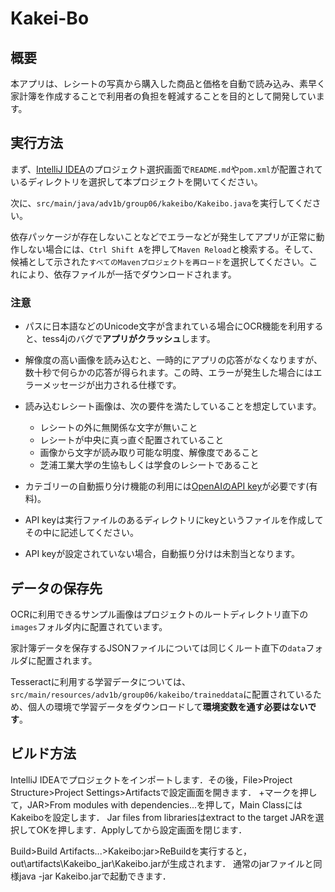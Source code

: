 # Kakei-Bo

## 概要

本アプリは、レシートの写真から購入した商品と価格を自動で読み込み、素早く家計簿を作成することで利用者の負担を軽減することを目的として開発しています。

## 実行方法

まず、[IntelliJ IDEA](https://www.jetbrains.com/ja-jp/idea/download/)のプロジェクト選択画面で`README.md`や`pom.xml`が配置されているディレクトリを選択して本プロジェクトを開いてください。

次に、`src/main/java/adv1b/group06/kakeibo/Kakeibo.java`を実行してください。

依存パッケージが存在しないことなどでエラーなどが発生してアプリが正常に動作しない場合には、`Ctrl Shift A`を押して`Maven Reload`と検索する。そして、候補として示された`すべてのMavenプロジェクトを再ロード`を選択してください。これにより、依存ファイルが一括でダウンロードされます。

### 注意

- パスに日本語などのUnicode文字が含まれている場合にOCR機能を利用すると、tess4jのバグで**アプリがクラッシュ**します。
- 解像度の高い画像を読み込むと、一時的にアプリの応答がなくなりますが、数十秒で何らかの応答が得られます。この時、エラーが発生した場合にはエラーメッセージが出力される仕様です。
- 読み込むレシート画像は、次の要件を満たしていることを想定しています。
  - レシートの外に無関係な文字が無いこと
  - レシートが中央に真っ直ぐ配置されていること
  - 画像から文字が読み取り可能な明度、解像度であること
  - 芝浦工業大学の生協もしくは学食のレシートであること


- カテゴリーの自動振り分け機能の利用には[OpenAIのAPI key](https://platform.openai.com/account/api-keys)が必要です(有料)。
- API keyは実行ファイルのあるディレクトリにkeyというファイルを作成してその中に記述してください。
- API keyが設定されていない場合，自動振り分けは未割当となります。

## データの保存先

OCRに利用できるサンプル画像はプロジェクトのルートディレクトリ直下の`images`フォルダ内に配置されています。

家計簿データを保存するJSONファイルについては同じくルート直下の`data`フォルダに配置されます。

Tesseractに利用する学習データについては、`src/main/resources/adv1b/group06/kakeibo/traineddata`に配置されているため、個人の環境で学習データをダウンロードして**環境変数を通す必要はないです**。

## ビルド方法
IntelliJ IDEAでプロジェクトをインポートします．その後，File>Project Structure>Project Settings>Artifactsで設定画面を開きます．
+マークを押して，JAR>From modules with dependencies...を押して，Main ClassにはKakeiboを設定します．
Jar files from librariesはextract to the target JARを選択してOKを押します．Applyしてから設定画面を閉じます．


Build>Build Artifacts...>Kakeibo:jar>ReBuildを実行すると，out\artifacts\Kakeibo_jar\Kakeibo.jarが生成されます．
通常のjarファイルと同様java -jar Kakeibo.jarで起動できます．
